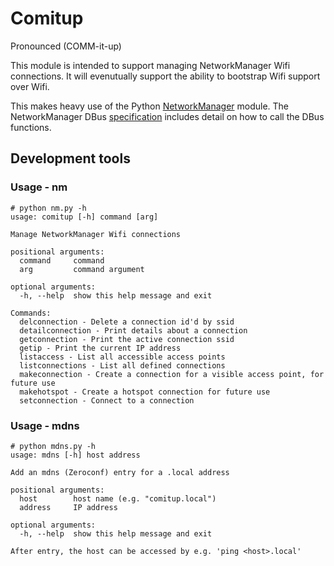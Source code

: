 # Comitup 
 Pronounced (COMM-it-up)

This module is intended to support managing NetworkManager Wifi connections.
It will evenutually support the ability to bootstrap Wifi support over Wifi.

This makes heavy use of the Python [NetworkManager] module. The NetworkManager
 DBus [specification] includes detail on how to call the DBus functions.

[NetworkManager]: http://pythonhosted.org/python-networkmanager/
[specification]: https://developer.gnome.org/NetworkManager/unstable/spec.html

## Development tools

### Usage - nm

	# python nm.py -h
	usage: comitup [-h] command [arg]
	
	Manage NetworkManager Wifi connections
	
	positional arguments:
	  command     command
	  arg         command argument
	
	optional arguments:
	  -h, --help  show this help message and exit
	
	Commands:
	  delconnection - Delete a connection id'd by ssid
	  detailconnection - Print details about a connection
	  getconnection - Print the active connection ssid
	  getip - Print the current IP address
	  listaccess - List all accessible access points
	  listconnections - List all defined connections
	  makeconnection - Create a connection for a visible access point, for future use
	  makehotspot - Create a hotspot connection for future use
	  setconnection - Connect to a connection

### Usage - mdns

	# python mdns.py -h
	usage: mdns [-h] host address
	
	Add an mdns (Zeroconf) entry for a .local address
	
	positional arguments:
	  host        host name (e.g. "comitup.local")
	  address     IP address
	
	optional arguments:
	  -h, --help  show this help message and exit
	
	After entry, the host can be accessed by e.g. 'ping <host>.local'

